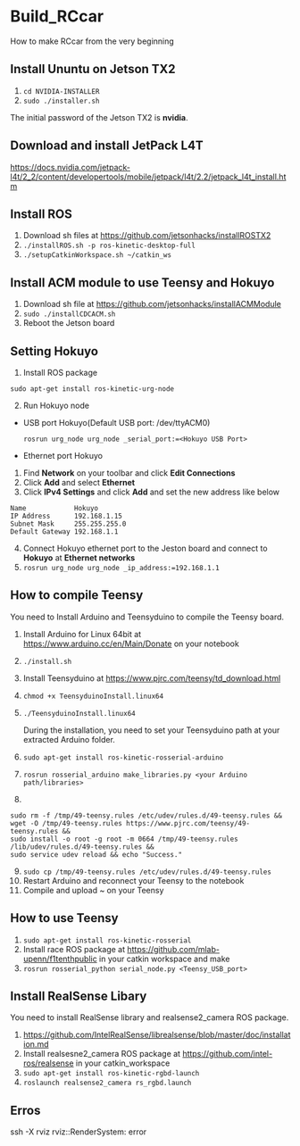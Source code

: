 # Build_RCcar
How to make RCcar from the very beginning
## Install Ununtu on Jetson TX2
1. ```cd NVIDIA-INSTALLER```
2. ```sudo ./installer.sh```

The initial password of the Jetson TX2 is **nvidia**.

## Download and install JetPack L4T
https://docs.nvidia.com/jetpack-l4t/2_2/content/developertools/mobile/jetpack/l4t/2.2/jetpack_l4t_install.htm

## Install ROS
1. Download sh files at https://github.com/jetsonhacks/installROSTX2
2. ```./installROS.sh -p ros-kinetic-desktop-full```
3. ```./setupCatkinWorkspace.sh ~/catkin_ws```

## Install ACM module to use Teensy and Hokuyo
1. Download sh file at https://github.com/jetsonhacks/installACMModule
2. ```sudo ./installCDCACM.sh```
3. Reboot the Jetson board

## Setting Hokuyo
1. Install ROS package
  ```
  sudo apt-get install ros-kinetic-urg-node
  ```
2. Run Hokuyo node
  * USB port Hokuyo(Default USB port: /dev/ttyACM0)
    ```
    rosrun urg_node urg_node _serial_port:=<Hokuyo USB Port>
    ```
  * Ethernet port Hokuyo
  1. Find **Network** on your toolbar and click **Edit Connections**
  2. Click **Add** and select **Ethernet**
  3. Click **IPv4 Settings** and click **Add** and set the new address like below
  ```
  Name            Hokuyo   
  IP Address      192.168.1.15
  Subnet Mask     255.255.255.0
  Default Gateway 192.168.1.1
  ```
  4. Connect Hokuyo ethernet port to the Jeston board and connect to **Hokuyo** at **Ethernet networks**
  5. ```rosrun urg_node urg_node _ip_address:=192.168.1.1```
  
## How to compile Teensy
You need to Install Arduino and Teensyduino to compile the Teensy board.
1. Install Arduino for Linux 64bit at https://www.arduino.cc/en/Main/Donate on your notebook
2. ```./install.sh```
3. Install Teensyduino at https://www.pjrc.com/teensy/td_download.html
4. ```chmod +x TeensyduinoInstall.linux64```
5. ```./TeensyduinoInstall.linux64``` 
 
   During the installation, you need to set your Teensyduino path at your extracted Arduino folder.
6. ```sudo apt-get install ros-kinetic-rosserial-arduino```
7. ```rosrun rosserial_arduino make_libraries.py <your Arduino path/libraries>```
8. 
```
sudo rm -f /tmp/49-teensy.rules /etc/udev/rules.d/49-teensy.rules &&
wget -O /tmp/49-teensy.rules https://www.pjrc.com/teensy/49-teensy.rules &&
sudo install -o root -g root -m 0664 /tmp/49-teensy.rules /lib/udev/rules.d/49-teensy.rules &&
sudo service udev reload && echo "Success."
```
9. ```sudo cp /tmp/49-teensy.rules /etc/udev/rules.d/49-teensy.rules```
10. Restart Arduino and reconnect your Teensy to the notebook
11. Compile and upload ~ on your Teensy

## How to use Teensy 
1. ```sudo apt-get install ros-kinetic-rosserial```
2. Install race ROS package at https://github.com/mlab-upenn/f1tenthpublic in your catkin workspace and make
3. ```rosrun rosserial_python serial_node.py <Teensy_USB_port>```

## Install RealSense Libary
You need to install RealSense library and realsense2_camera ROS package.
1. https://github.com/IntelRealSense/librealsense/blob/master/doc/installation.md
2. Install realsesne2_camera ROS package at https://github.com/intel-ros/realsense in your catkin_workspace
3. ```sudo apt-get install ros-kinetic-rgbd-launch```
4. ```roslaunch realsense2_camera rs_rgbd.launch```

## Erros
ssh -X
rviz
rviz::RenderSystem: error
